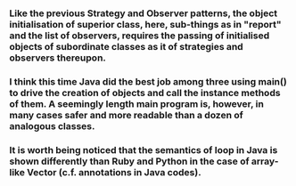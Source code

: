### Like the previous Strategy and Observer patterns, the object initialisation of superior class, here, sub-things as in "report" and the list of observers, requires the passing of initialised objects of subordinate classes as it of strategies and observers thereupon.

### I think this time Java did the best job among three using main() to drive the creation of objects and call the instance methods of them. A seemingly length main program is, however, in many cases safer and more readable than a dozen of analogous classes.

### It is worth being noticed that the semantics of loop in Java is shown differently than Ruby and Python in the case of array-like Vector (c.f. annotations in Java codes). 
